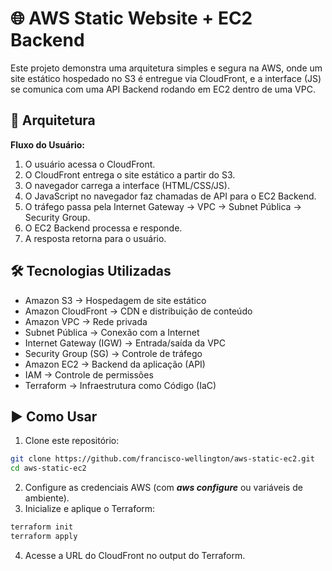 # 🌐 AWS Static Website + EC2 Backend
Este projeto demonstra uma arquitetura simples e segura na AWS, onde um site estático hospedado no S3 é entregue via CloudFront, e a interface (JS) se comunica com uma API Backend rodando em EC2 dentro de uma VPC.



## 🚀 Arquitetura

**Fluxo do Usuário:**

1. O usuário acessa o CloudFront.
2. O CloudFront entrega o site estático a partir do S3.
3. O navegador carrega a interface (HTML/CSS/JS).
4. O JavaScript no navegador faz chamadas de API para o EC2 Backend.
5. O tráfego passa pela Internet Gateway → VPC → Subnet Pública → Security Group.
6. O EC2 Backend processa e responde.
7. A resposta retorna para o usuário.

## 🛠️ Tecnologias Utilizadas

- Amazon S3 → Hospedagem de site estático
- Amazon CloudFront → CDN e distribuição de conteúdo
- Amazon VPC → Rede privada
- Subnet Pública → Conexão com a Internet
- Internet Gateway (IGW) → Entrada/saída da VPC
- Security Group (SG) → Controle de tráfego
- Amazon EC2 → Backend da aplicação (API)
- IAM → Controle de permissões
- Terraform → Infraestrutura como Código (IaC)

## ▶️ Como Usar

1. Clone este repositório:
```bash
git clone https://github.com/francisco-wellington/aws-static-ec2.git
cd aws-static-ec2
```
2. Configure as credenciais AWS (com ***aws configure*** ou variáveis de ambiente).
3. Inicialize e aplique o Terraform:
```bash
terraform init
terraform apply
```
4. Acesse a URL do CloudFront no output do Terraform.


